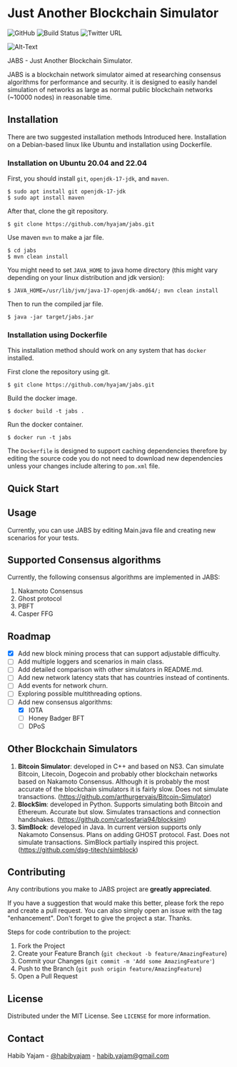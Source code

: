 # Just Another Blockchain Simulator #

![GitHub](https://img.shields.io/github/license/hyajam/jabs)
![Build Status](https://travis-ci.com/hyajam/jabs.svg?branch=objectifiedNetworkAndSimulator)
![Twitter URL](https://img.shields.io/twitter/url?style=social&url=https%3A%2F%2Ftwitter.com%2Fhabibyajam)

![Alt-Text](https://raw.githubusercontent.com/hyajam/jabs/objectifiedNetworkAndSimulator/img/Jabs-logo.png)

JABS - Just Another Blockchain Simulator.

JABS is a blockchain network simulator aimed at researching consensus 
algorithms for performance and security. it is designed to easily handel
simulation of networks as large as normal public blockchain networks 
(~10000 nodes) in reasonable time.


## Installation ##
There are two suggested installation methods Introduced here.
Installation on a Debian-based linux like Ubuntu and
installation using Dockerfile.

### Installation on Ubuntu 20.04 and 22.04 ### 

First, you should install `git`,  `openjdk-17-jdk`, and `maven`.

```shell script
$ sudo apt install git openjdk-17-jdk
$ sudo apt install maven
```

After that, clone the git repository.
```shell script
$ git clone https://github.com/hyajam/jabs.git
```

Use maven `mvn` to make a jar file.
```shell script
$ cd jabs
$ mvn clean install
```

You might need to set `JAVA_HOME` to java home directory (this 
might vary depending on your linux distribution and jdk version):

```shell
$ JAVA_HOME=/usr/lib/jvm/java-17-openjdk-amd64/; mvn clean install
```

Then to run the compiled jar file.

```shell script
$ java -jar target/jabs.jar
```


### Installation using Dockerfile ###
This installation method should work on any system that has `docker` installed.

First clone the repository using git.
```shell script
$ git clone https://github.com/hyajam/jabs.git
```

Build the docker image.
```shell script
$ docker build -t jabs .
```

Run the docker container.
```shell script
$ docker run -t jabs
```

The `Dockerfile` is designed to support caching dependencies
therefore by editing the source code you do not need to download 
new dependencies unless your changes include altering to `pom.xml` file.


## Quick Start ##



## Usage ##
Currently, you can use JABS by editing Main.java file and creating new scenarios for your tests.


## Supported Consensus algorithms ##
Currently, the following consensus algorithms are implemented in JABS: 
 1. Nakamoto Consensus
 2. Ghost protocol
 3. PBFT
 4. Casper FFG

## Roadmap ##

- [x] Add new block mining process that can support adjustable difficulty.
- [ ] Add multiple loggers and scenarios in main class.
- [ ] Add detailed comparison with other simulators in README.md.
- [ ] Add new network latency stats that has countries instead of continents.
- [ ] Add events for network churn.
- [ ] Exploring possible multithreading options.
- [ ] Add new consensus algorithms:
    - [x] IOTA
    - [ ] Honey Badger BFT
    - [ ] DPoS

## Other Blockchain Simulators ##
 1. **Bitcoin Simulator**: developed in C++ and based on NS3. Can simulate Bitcoin, Litecoin, Dogecoin and probably other blockchain networks based on Nakamoto Consensus. Although it is probably the most accurate of the blockchain simulators it is fairly slow. Does not simulate transactions. (https://github.com/arthurgervais/Bitcoin-Simulator)
 2. **BlockSim**: developed in Python. Supports simulating both Bitcoin and Ethereum. Accurate but slow. Simulates transactions and connection handshakes. (https://github.com/carlosfaria94/blocksim)
 3. **SimBlock**: developed in Java. In current version supports only Nakamoto Consensus. Plans on adding GHOST protocol. Fast. Does not simulate transactions. SimBlock partially inspired this project. (https://github.com/dsg-titech/simblock)


## Contributing

Any contributions you make to JABS project are **greatly appreciated**.

If you have a suggestion that would make this better, please fork the repo and create a pull request. You can also simply open an issue with the tag "enhancement".
Don't forget to give the project a star. Thanks.

Steps for code contribution to the project:

 1. Fork the Project
 2. Create your Feature Branch (`git checkout -b feature/AmazingFeature`)
 3. Commit your Changes (`git commit -m 'Add some AmazingFeature'`)
 4. Push to the Branch (`git push origin feature/AmazingFeature`)
 5. Open a Pull Request


## License ##

Distributed under the MIT License. See `LICENSE` for more information.

## Contact ##

Habib Yajam - [@habibyajam](https://twitter.com/HabibYajam) - habib.yajam@gmail.com